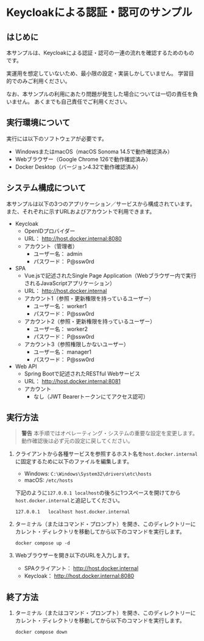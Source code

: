 # Keycloakによる認証・認可のサンプル

## はじめに

本サンプルは、Keycloakによる認証・認可の一連の流れを確認するためのものです。

実運用を想定していないため、最小限の設定・実装しかしていません。
学習目的でのみご利用ください。

なお、本サンプルの利用にあたり問題が発生した場合については一切の責任を負いません。
あくまでも自己責任でご利用ください。

## 実行環境について

実行には以下のソフトウェアが必要です。

- WindowsまたはmacOS（macOS Sonoma 14.5で動作確認済み）
- Webブラウザー（Google Chrome 126で動作確認済み）
- Docker Desktop（バージョン4.32で動作確認済み）

## システム構成について

本サンプルは以下の3つのアプリケーション／サービスから構成されています。
また、それぞれに示すURLおよびアカウントで利用できます。

- Keycloak
    - OpenIDプロバイダー
    - URL： http://host.docker.internal:8080
    - アカウント（管理者）
        - ユーザー名： admin
        - パスワード： P@ssw0rd
- SPA
    - Vue.jsで記述されたSingle Page Application（Webブラウザー内で実行されるJavaScriptアプリケーション）
    - URL： http://host.docker.internal
    - アカウント1（参照・更新権限を持っているユーザー）
        - ユーザー名： worker1
        - パスワード： P@ssw0rd
    - アカウント2（参照・更新権限を持っているユーザー）
        - ユーザー名： worker2
        - パスワード： P@ssw0rd
    - アカウント3（参照権限しかないユーザー）
        - ユーザー名： manager1
        - パスワード： P@ssw0rd
- Web API
    - Spring Bootで記述されたRESTful Webサービス
    - URL： http://host.docker.internal:8081
    - アカウント
        - なし（JWT Bearerトークンにてアクセス認可）

## 実行方法

> **警告**
> 本手順ではオペレーティング・システムの重要な設定を変更します。
動作確認後は必ず元の設定に戻してください。

1. クライアントから各種サービスを参照するホスト名を`host.docker.internal`に固定するために以下のファイルを編集します。

    - Windows: `C:\Windows\System32\drivers\etc\hosts`
    - macOS: `/etc/hosts`

    下記のように`127.0.0.1 localhost`の後ろに1つスペースを開けてから`host.docker.internal`と追記してください。

    ```text
    127.0.0.1	localhost host.docker.internal
    ```

2. ターミナル（またはコマンド・プロンプト）を開き、このディレクトリーにカレント・ディレクトリを移動してから以下のコマンドを実行します。

    ```
    docker compose up -d
    ```

3. Webブラウザーを開き以下のURLを入力します。

    - SPAクライアント： http://host.docker.internal
    - Keycloak： http://host.docker.internal:8080

## 終了方法

1. ターミナル（またはコマンド・プロンプト）を開き、このディレクトリーにカレント・ディレクトリを移動してから以下のコマンドを実行します。

    ```
    docker compose down
    ```
